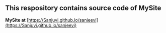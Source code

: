 ## This respository contains source code of MySite

**MySite at** [https://Sanjuvi.github.io/sanjeevi](https://Sanjuvi.github.io/sanjeevi)
